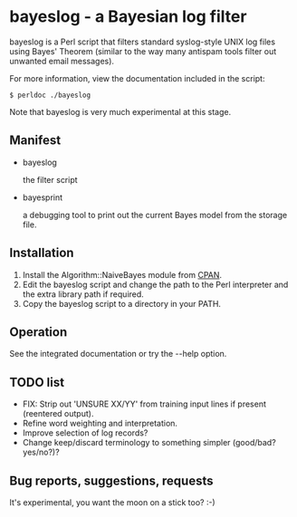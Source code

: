 # bayeslog - a Bayesian log filter

bayeslog is a Perl script that filters standard syslog-style UNIX log
files using Bayes' Theorem (similar to the way many antispam tools filter
out unwanted email messages).

For more information, view the documentation included in the script:

    $ perldoc ./bayeslog

Note that bayeslog is very much experimental at this stage.


## Manifest

* bayeslog

  the filter script

* bayesprint

  a debugging tool to print out the current Bayes model from the storage file.


## Installation

1. Install the Algorithm::NaiveBayes module from [CPAN](http://www.cpan.org/).
2. Edit the bayeslog script and change the path to the Perl interpreter and
the extra library path if required.
3. Copy the bayeslog script to a directory in your PATH.


## Operation

See the integrated documentation or try the --help option.


## TODO list

* FIX: Strip out 'UNSURE XX/YY' from training input lines if present
(reentered output).
* Refine word weighting and interpretation.
* Improve selection of log records?
* Change keep/discard terminology to something simpler (good/bad? yes/no?)?


## Bug reports, suggestions, requests

It's experimental, you want the moon on a stick too? :-)
